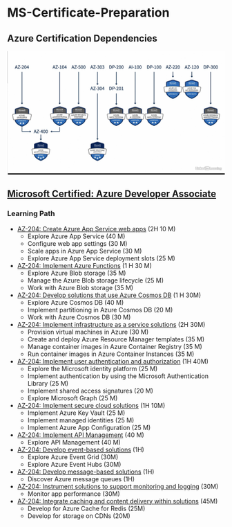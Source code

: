# MS-Certificate-Preparation



## Azure Certification Dependencies

![Dependencies](images\AzureCertificationsDependencies.PNG)

## [Microsoft Certified: Azure Developer Associate](https://docs.microsoft.com/en-us/certifications/azure-developer/)

### Learning Path
 
- [AZ-204: Create Azure App Service web apps](https://docs.microsoft.com/en-us/learn/paths/create-azure-app-service-web-apps/) (2H 10 M)
  - Explore Azure App Service (40 M)
  - Configure web app settings (30 M)
  - Scale apps in Azure App Service (30 M)
  - Explore Azure App Service deployment slots (25 M)
- [AZ-204: Implement Azure Functions](https://docs.microsoft.com/en-us/learn/paths/implement-azure-functions/) (1 H 30 M)
  - Explore Azure Blob storage (35 M)
  - Manage the Azure Blob storage lifecycle (25 M)
  - Work with Azure Blob storage (35 M)
- [AZ-204: Develop solutions that use Azure Cosmos DB](https://docs.microsoft.com/en-us/learn/paths/az-204-develop-solutions-that-use-azure-cosmos-db/) (1 H 30M)
  - Explore Azure Cosmos DB (40 M)
  - Implement partitioning in Azure Cosmos DB (20 M)
  - Work with Azure Cosmos DB (30 M)
- [AZ-204: Implement infrastructure as a service solutions](https://docs.microsoft.com/en-us/learn/paths/az-204-implement-iaas-solutions/) (2H 30M)
  - Provision virtual machines in Azure (30 M)
  - Create and deploy Azure Resource Manager templates (35 M)
  - Manage container images in Azure Container Registry (35 M)
  - Run container images in Azure Container Instances (35 M)
- [AZ-204: Implement user authentication and authorization](https://docs.microsoft.com/en-us/learn/paths/az-204-implement-authentication-authorization/) (1H 40M)
  - Explore the Microsoft identity platform (25 M)
  - Implement authentication by using the Microsoft Authentication Library (25 M)
  - Implement shared access signatures (20 M)
  - Explore Microsoft Graph (25 M)
- [AZ-204: Implement secure cloud solutions](https://docs.microsoft.com/en-us/learn/paths/az-204-implement-secure-cloud-solutions/) (1H 10M)
  - Implement Azure Key Vault (25 M)
  - Implement managed identities (25 M)
  - Implement Azure App Configuration (25 M)
- [AZ-204: Implement API Management](https://docs.microsoft.com/en-us/learn/paths/az-204-implement-api-management/) (40 M)
  - Explore API Management (40 M)
- [AZ-204: Develop event-based solutions](https://docs.microsoft.com/en-us/learn/paths/az-204-develop-event-based-solutions/) (1H)
  - Explore Azure Event Grid (30M)
  - Explore Azure Event Hubs (30M)
- [AZ-204: Develop message-based solutions](https://docs.microsoft.com/en-us/learn/paths/az-204-develop-message-based-solutions/) (1H)
  - Discover Azure message queues (1H)
- [AZ-204: Instrument solutions to support monitoring and logging](https://docs.microsoft.com/en-us/learn/paths/az-204-instrument-solutions-support-monitoring-logging/) (30M)
  - Monitor app performance (30M)
- [AZ-204: Integrate caching and content delivery within solutions](https://docs.microsoft.com/en-us/learn/paths/az-204-integrate-caching-content-delivery-within-solutions/) (45M)
  - Develop for Azure Cache for Redis (25M)
  - Develop for storage on CDNs (20M)
